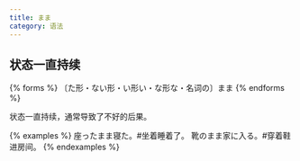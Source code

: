 ```yaml
---
title: まま
category: 语法
---
```


## 状态一直持续

{% forms %}
〔た形・ない形・い形い・な形な・名词の〕まま
{% endforms %}

状态一直持续，通常导致了不好的后果。

{% examples %}
座ったまま寝た。#坐着睡着了。
靴のまま家に入る。#穿着鞋进房间。
{% endexamples %}
